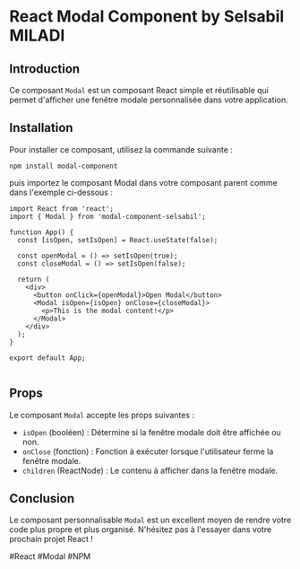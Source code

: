 # React Modal Component by Selsabil MILADI

## Introduction

Ce composant `Modal` est un composant React simple et réutilisable qui permet d'afficher une fenêtre modale personnalisée dans votre application.

## Installation

Pour installer ce composant, utilisez la commande suivante :

`npm install modal-component`

puis importez le composant Modal dans votre composant parent comme dans l'exemple ci-dessous :

```
import React from 'react';
import { Modal } from 'modal-component-selsabil'; 

function App() {
  const [isOpen, setIsOpen] = React.useState(false);

  const openModal = () => setIsOpen(true);
  const closeModal = () => setIsOpen(false);

  return (
    <div>
      <button onClick={openModal}>Open Modal</button>
      <Modal isOpen={isOpen} onClose={closeModal}>
        <p>This is the modal content!</p>
      </Modal>
    </div>
  );
}

export default App;


```

## Props

Le composant `Modal` accepte les props suivantes :

- `isOpen` (booléen) : Détermine si la fenêtre modale doit être affichée ou non.
- `onClose` (fonction) : Fonction à exécuter lorsque l'utilisateur ferme la fenêtre modale.
- `children` (ReactNode) : Le contenu à afficher dans la fenêtre modale.

## Conclusion

Le composant personnalisable `Modal` est un excellent moyen de rendre votre code plus propre et plus organisé. N'hésitez pas à l'essayer dans votre prochain projet React !

#React #Modal #NPM
